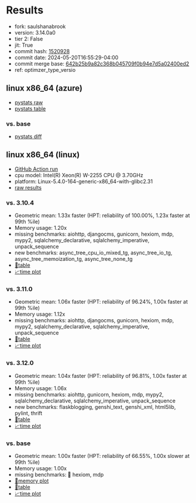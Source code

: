 # Results

- fork: saulshanabrook
- version: 3.14.0a0
- tier 2: False
- jit: True
- commit hash: [1520928](https://github.com/saulshanabrook/cpython/commit/1520928)
- commit date: 2024-05-20T16:55:29-04:00
- commit merge base: [642b25b9a82c368b045709f0b94e7d5a02400ed2](https://github.com/saulshanabrook/cpython/commit/642b25b9a82c368b045709f0b94e7d5a02400ed2)
- ref: optimzer_type_versio

## linux x86_64 (azure)

- [pystats raw](bm-20240520-azure-x86_64-saulshanabrook-optimzer_type_versio-3.14.0a0-1520928-pystats.json)
- [pystats table](bm-20240520-azure-x86_64-saulshanabrook-optimzer_type_versio-3.14.0a0-1520928-pystats.md)

### vs. base

- [pystats diff](bm-20240520-azure-x86_64-saulshanabrook-optimzer_type_versio-3.14.0a0-1520928-pystats-vs-base.md)

## linux x86_64 (linux)

- [GitHub Action run](https://github.com/faster-cpython/benchmarking/actions/runs/9165356177)
- cpu model: Intel(R) Xeon(R) W-2255 CPU @ 3.70GHz
- platform: Linux-5.4.0-164-generic-x86_64-with-glibc2.31
- [raw results](bm-20240520-linux-x86_64-saulshanabrook-optimzer_type_versio-3.14.0a0-1520928.json)

### vs. 3.10.4

- Geometric mean: 1.33x faster (HPT: reliability of 100.00%, 1.23x faster at 99th %ile)
- Memory usage: 1.20x
- missing benchmarks: aiohttp, djangocms, gunicorn, hexiom, mdp, mypy2, sqlalchemy_declarative, sqlalchemy_imperative, unpack_sequence
- new benchmarks: async_tree_cpu_io_mixed_tg, async_tree_io_tg, async_tree_memoization_tg, async_tree_none_tg
- [📄table](bm-20240520-linux-x86_64-saulshanabrook-optimzer_type_versio-3.14.0a0-1520928-vs-3.10.4.md)
- [📈time plot](bm-20240520-linux-x86_64-saulshanabrook-optimzer_type_versio-3.14.0a0-1520928-vs-3.10.4.png)

### vs. 3.11.0

- Geometric mean: 1.06x faster (HPT: reliability of 96.24%, 1.00x faster at 99th %ile)
- Memory usage: 1.12x
- missing benchmarks: aiohttp, djangocms, gunicorn, hexiom, mdp, mypy2, sqlalchemy_declarative, sqlalchemy_imperative, unpack_sequence
- [📄table](bm-20240520-linux-x86_64-saulshanabrook-optimzer_type_versio-3.14.0a0-1520928-vs-3.11.0.md)
- [📈time plot](bm-20240520-linux-x86_64-saulshanabrook-optimzer_type_versio-3.14.0a0-1520928-vs-3.11.0.png)

### vs. 3.12.0

- Geometric mean: 1.04x faster (HPT: reliability of 96.81%, 1.00x faster at 99th %ile)
- Memory usage: 1.06x
- missing benchmarks: aiohttp, gunicorn, hexiom, mdp, mypy2, sqlalchemy_declarative, sqlalchemy_imperative, unpack_sequence
- new benchmarks: flaskblogging, genshi_text, genshi_xml, html5lib, pylint, thrift
- [📄table](bm-20240520-linux-x86_64-saulshanabrook-optimzer_type_versio-3.14.0a0-1520928-vs-3.12.0.md)
- [📈time plot](bm-20240520-linux-x86_64-saulshanabrook-optimzer_type_versio-3.14.0a0-1520928-vs-3.12.0.png)

### vs. base

- Geometric mean: 1.00x faster (HPT: reliability of 66.55%, 1.00x slower at 99th %ile)
- Memory usage: 1.00x
- missing benchmarks: 🔴 hexiom, mdp
- [🧠memory plot](bm-20240520-linux-x86_64-saulshanabrook-optimzer_type_versio-3.14.0a0-1520928-vs-base-mem.png)
- [📄table](bm-20240520-linux-x86_64-saulshanabrook-optimzer_type_versio-3.14.0a0-1520928-vs-base.md)
- [📈time plot](bm-20240520-linux-x86_64-saulshanabrook-optimzer_type_versio-3.14.0a0-1520928-vs-base.png)

